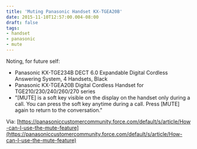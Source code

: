 ```yaml
---
title: 'Muting Panasonic Handset KX-TGEA20B'
date: 2015-11-10T12:57:00.004-08:00
draft: false
tags: 
- handset
- panasonic
- mute
---
```


Noting, for future self:  
  

*   Panasonic KX-TGE234B DECT 6.0 Expandable Digital Cordless Answering System, 4 Handsets, Black
*   Panasonic KX-TGEA20B Digital Cordless Handset for TGE210/230/240/260/270 series
*   "\[MUTE\] is a soft key visible on the display on the handset only during a call. You can press the soft key anytime during a call. Press \[MUTE\] again to return to the conversation."

  
Via: [https://panasoniccustomercommunity.force.com/default/s/article/How-can-I-use-the-mute-feature](https://panasoniccustomercommunity.force.com/default/s/article/How-can-I-use-the-mute-feature)